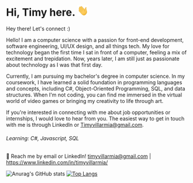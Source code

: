<h1> Hi, Timy here. <img src="./assets/wave.gif" width="30px" height="30px"></h1> 


   Hey there! Let's connect :)
   
   Hello! I am a computer science with a passion for front-end development, software engineering, UI/UX design, and all things tech. My love for technology began the first time I sat in front of a computer, feeling a mix of excitement and trepidation. Now, years later, I am still just as passionate about technology as I was that first day. 

Currently, I am pursuing my bachelor's degree in computer science. In my coursework, I have learned a solid foundation in programming languages and concepts, including C#, Object-Oriented Programming, SQL, and data structures. When I'm not coding, you can find me immersed in the virtual world of video games or bringing my creativity to life through art. 

If you're interested in connecting with me about job opportunities or internships, I would love to hear from you. The easiest way to get in touch with me is through LinkedIn or Timyvillarmia@gmail.com.


###### Learning: C#, Javascript, SQL

💬 Reach me by email or LinkedIn! timyvillarmia@gmail.com | https://www.linkedin.com/in/timyvillarmia/

   

![Anurag's GitHub stats](https://github-readme-stats.vercel.app/api?username=TimyVillarmia&show_icons=true&theme=transparent)
[![Top Langs](https://github-readme-stats.vercel.app/api/top-langs?username=TimyVillarmia&show_icons=true&locale=en&layout=compact)](https://github.com/anuraghazra/github-readme-stats)



                                                                                                           
                                                               
                                                                                                     

